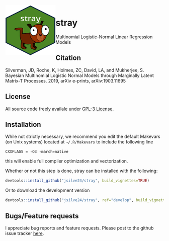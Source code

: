<img align="left" width="160" height="160" src="inst/stray.png" />

# stray
Multinomial Logistic-Normal Linear Regression Models

## Citation ##
Silverman, JD, Roche, K, Holmes, ZC, David, LA, and Mukherjee, S. Bayesian Multinomial Logistic Normal Models through Marginally Latent Matrix-T Processes. 2019, arXiv e-prints, arXiv:1903.11695

## License ##
All source code freely availale under [GPL-3 License](https://www.gnu.org/licenses/gpl-3.0.en.html). 

## Installation ##
While not strictly necessary, we recommend you edit the default Makevars (on Unix systems) located at `~/.R/Makevars` to include the following line
```
CXXFLAGS = -O3 -march=native
```
this will enable full compiler optimization and vectorization. 


Whether or not this step is done, stray can be installed with the following:

``` r
devtools::install_github("jsilve24/stray", build_vignettes=TRUE)
```
Or to download the development version

``` r
devtools::install_github("jsilve24/stray", ref="develop", build_vignettes=TRUE)
```


## Bugs/Feature requests ##
I appreciate bug reports and feature requests. Please post to the github issue tracker [here](https://github.com/jsilve24/stray/issues). 


